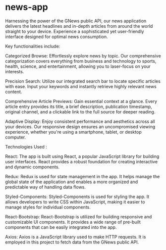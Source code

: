 # news-app
Harnessing the power of the GNews public API, our news application delivers the latest headlines and in-depth articles from around the world straight to your device. Experience a sophisticated yet user-friendly interface designed for optimal news consumption.

Key functionalities include:

Categorized Browse: Effortlessly explore news by topic. Our comprehensive categorization covers everything from business and technology to sports, health, science, and entertainment, allowing you to laser-focus on your interests.

Precision Search: Utilize our integrated search bar to locate specific articles with ease. Input your keywords and instantly retrieve highly relevant news content.

Comprehensive Article Previews: Gain essential context at a glance. Every article entry provides its title, a brief description, publication timestamp, original channel, and a clickable link to the full source for deeper reading.

Adaptive Display: Enjoy consistent performance and aesthetics across all your devices. Our responsive design ensures an uncompromised viewing experience, whether you're using a smartphone, tablet, or desktop computer. 





Technologies Used :


React: The app is built using React, a popular JavaScript library for building user interfaces. React provides a robust foundation for creating interactive and dynamic components.

Redux: Redux is used for state management in the app. It helps manage the global state of the application and enables a more organized and predictable way of handling data flows.

Styled-Components: Styled-Components is used for styling the app. It allows developers to write CSS within JavaScript, making it easier to manage styles for individual components.

React-Bootstrap: React-Bootstrap is utilized for building responsive and customizable UI components. It provides a wide range of pre-built components that can be easily integrated into the app.

Axios: Axios is a JavaScript library used to make HTTP requests. It is employed in this project to fetch data from the GNews public API.

